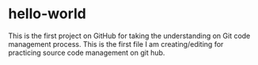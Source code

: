 # hello-world
This is the first project on GitHub for taking the understanding on Git code management process.
This is the first file I am creating/editing for practicing source code management on git hub.
